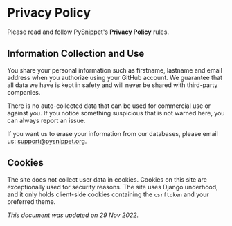# Privacy Policy

Please read and follow PySnippet's **Privacy Policy** rules.

## Information Collection and Use

You share your personal information such as firstname, lastname and email address when you authorize using your GitHub
account. We guarantee that all data we have is kept in safety and will never be shared with third-party companies.

There is no auto-collected data that can be used for commercial use or against you. If you notice something suspicious
that is not warned here, you can always report an issue.

If you want us to erase your information from our databases, please email
us: [support@pysnippet.org](mailto:support@pysnippet.org).

## Cookies

The site does not collect user data in cookies. Cookies on this site are exceptionally used for security reasons. The
site uses Django underhood, and it only holds client-side cookies containing the `csrftoken` and your preferred theme.

_This document was updated on 29 Nov 2022._
